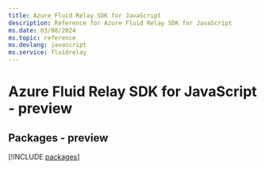 ```yaml
---
title: Azure Fluid Relay SDK for JavaScript
description: Reference for Azure Fluid Relay SDK for JavaScript
ms.date: 03/08/2024
ms.topic: reference
ms.devlang: javascript
ms.service: fluidrelay
---
```

# Azure Fluid Relay SDK for JavaScript - preview
## Packages - preview
[!INCLUDE [packages](fluid-relay-index.md)]
